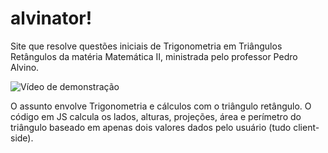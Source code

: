 # alvinator!
Site que resolve questões iniciais de Trigonometria em Triângulos Retângulos da matéria Matemática II, ministrada pelo professor Pedro Alvino.</strong>

![Vídeo de demonstração](https://github.com/fabiopapaiss/alvinator/blob/master/alvinatorGif.gif)

O assunto envolve Trigonometria e cálculos com o triângulo retângulo. O código em JS calcula os lados, alturas, projeções, área e perímetro do triângulo baseado em apenas dois valores dados pelo usuário (tudo client-side).


